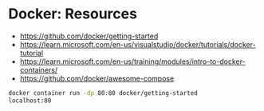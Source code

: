 # Docker: Resources

- <https://github.com/docker/getting-started>
- <https://learn.microsoft.com/en-us/visualstudio/docker/tutorials/docker-tutorial>
- <https://learn.microsoft.com/en-us/training/modules/intro-to-docker-containers/>
- <https://github.com/docker/awesome-compose>

```bash
docker container run -dp 80:80 docker/getting-started
localhost:80
```
